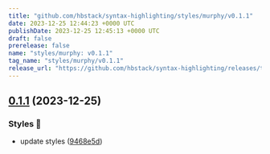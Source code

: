 ```yaml
---
title: "github.com/hbstack/syntax-highlighting/styles/murphy/v0.1.1"
date: 2023-12-25 12:44:23 +0000 UTC
publishDate: 2023-12-25 12:45:13 +0000 UTC
draft: false
prerelease: false
name: "styles/murphy: v0.1.1"
tag_name: "styles/murphy/v0.1.1"
release_url: "https://github.com/hbstack/syntax-highlighting/releases/tag/styles/murphy/v0.1.1"
---
```


## [0.1.1](https://github.com/hbstack/syntax-highlighting/compare/styles/murphy/v0.1.0...styles/murphy/v0.1.1) (2023-12-25)


### Styles 🎨

* update styles ([9468e5d](https://github.com/hbstack/syntax-highlighting/commit/9468e5d054f6c1775a1966bcf308506cebd2f804))

